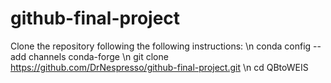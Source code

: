 # github-final-project

Clone the repository following the following instructions: \n
conda config --add channels conda-forge \n
git clone https://github.com/DrNespresso/github-final-project.git \n
cd QBtoWEIS
